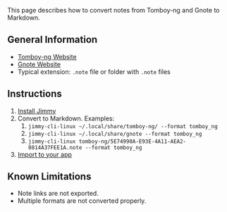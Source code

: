 This page describes how to convert notes from Tomboy-ng and Gnote to Markdown.

## General Information

- [Tomboy-ng Website](https://wiki.gnome.org/Apps/Tomboy/tomboy-ng)
- [Gnote Website](https://wiki.gnome.org/Apps/Gnote)
- Typical extension: `.note` file or folder with `.note` files

## Instructions

1. [Install Jimmy](../index.md#installation)
2. Convert to Markdown. Examples:
    1. `jimmy-cli-linux ~/.local/share/tomboy-ng/ --format tomboy_ng`
    2. `jimmy-cli-linux ~/.local/share/gnote --format tomboy_ng`
    3. `jimmy-cli-linux tomboy-ng/5E74990A-E93E-4A11-AEA2-0814A37FEE1A.note --format tomboy_ng`
3. [Import to your app](../import_instructions.md)

## Known Limitations

- Note links are not exported.
- Multiple formats are not converted properly.
